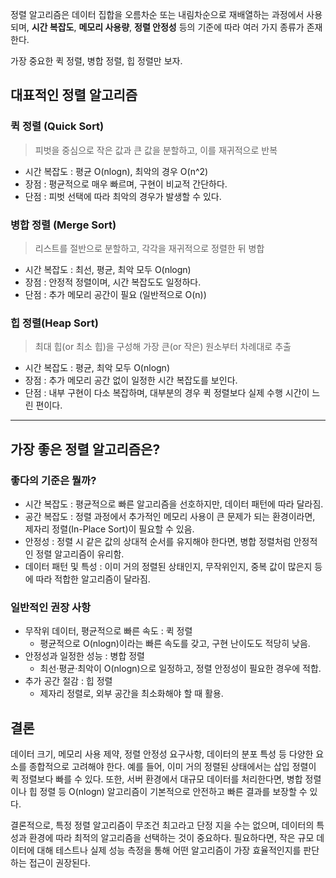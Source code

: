정렬 알고리즘은 데이터 집합을 오름차순 또는 내림차순으로 재배열하는 과정에서 사용되며, **시간 복잡도**, **메모리 사용량**, **정렬 안정성** 등의 기준에 따라 여러 가지 종류가 존재한다.

가장 중요한 퀵 정렬, 병합 정렬, 힙 정렬만 보자.

## 대표적인 정렬 알고리즘

### 퀵 정렬 (Quick Sort)

> 피벗을 중심으로 작은 값과 큰 값을 분할하고, 이를 재귀적으로 반복

- 시간 복잡도 : 평균 O(nlogn), 최악의 경우 O(n^2)
- 장점 : 평균적으로 매우 빠르며, 구현이 비교적 간단하다.
- 단점 : 피벗 선택에 따라 최악의 경우가 발생할 수 있다.

### 병합 정렬 (Merge Sort)

> 리스트를 절반으로 분할하고, 각각을 재귀적으로 정렬한 뒤 병합

- 시간 복잡도 : 최선, 평균, 최악 모두 O(nlogn)
- 장점 : 안정적 정렬이며, 시간 복잡도도 일정하다.
- 단점 : 추가 메모리 공간이 필요 (일반적으로 O(n))

### 힙 정렬(Heap Sort)

> 최대 힙(or 최소 힙)을 구성해 가장 큰(or 작은) 원소부터 차례대로 추출

- 시간 복잡도 : 평균, 최악 모두 O(nlogn)
- 장점 : 추가 메모리 공간 없이 일정한 시간 복잡도를 보인다.
- 단점 : 내부 구현이 다소 복잡하며, 대부분의 경우 퀵 정렬보다 실제 수행 시간이 느린 편이다.

---
## 가장 좋은 정렬 알고리즘은?

### 좋다의 기준은 뭘까?

- 시간 복잡도 : 평균적으로 빠른 알고리즘을 선호하지만, 데이터 패턴에 따라 달라짐.
- 공간 복잡도 : 정렬 과정에서 추가적인 메모리 사용이 큰 문제가 되는 환경이라면, 제자리 정렬(In-Place Sort)이 필요할 수 있음.
- 안정성 : 정렬 시 같은 값의 상대적 순서를 유지해야 한다면, 병합 정렬처럼 안정적인 정렬 알고리즘이 유리함.
- 데이터 패턴 및 특성 : 이미 거의 정렬된 상태인지, 무작위인지, 중복 값이 많은지 등에 따라 적합한 알고리즘이 달라짐.

### 일반적인 권장 사항

- 무작위 데이터, 평균적으로 빠른 속도 : 퀵 정렬
	- 평균적으로 O(nlogn)이라는 빠른 속도를 갖고, 구현 난이도도 적당히 낮음.
- 안정성과 일정한 성능 : 병합 정렬
	- 최선·평균·최악이 O(nlogn)으로 일정하고, 정렬 안정성이 필요한 경우에 적합.
- 추가 공간 절감 : 힙 정렬
	- 제자리 정렬로, 외부 공간을 최소화해야 할 때 활용.

## 결론

데이터 크기, 메모리 사용 제약, 정렬 안정성 요구사항, 데이터의 분포 특성 등 다양한 요소를 종합적으로 고려해야 한다. 예를 들어, 이미 거의 정렬된 상태에서는 삽입 정렬이 퀵 정렬보다 빠를 수 있다. 또한, 서버 환경에서 대규모 데이터를 처리한다면, 병합 정렬이나 힙 정렬 등 O(nlogn) 알고리즘이 기본적으로 안전하고 빠른 결과를 보장할 수 있다.

결론적으로, 특정 정렬 알고리즘이 무조건 최고라고 단정 지을 수는 없으며, 데이터의 특성과 환경에 따라 최적의 알고리즘을 선택하는 것이 중요하다. 필요하다면, 작은 규모 데이터에 대해 테스트나 실제 성능 측정을 통해 어떤 알고리즘이 가장 효율적인지를 판단하는 접근이 권장된다.

